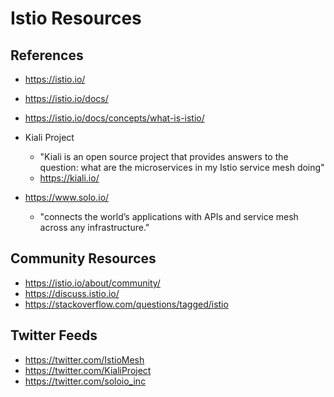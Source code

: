 
# Istio Resources


## References
- https://istio.io/
- https://istio.io/docs/
- https://istio.io/docs/concepts/what-is-istio/


- Kiali Project
  + "Kiali is an open source project that provides answers to the question: what are the microservices in my Istio service mesh doing"
  + https://kiali.io/


- https://www.solo.io/
  + "connects the world’s applications with APIs and service mesh across any infrastructure."



## Community Resources
- https://istio.io/about/community/
- https://discuss.istio.io/
- https://stackoverflow.com/questions/tagged/istio


## Twitter Feeds
- https://twitter.com/IstioMesh
- https://twitter.com/KialiProject
- https://twitter.com/soloio_inc

